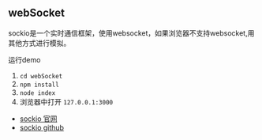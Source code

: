 ## webSocket

sockio是一个实时通信框架，使用websocket，如果浏览器不支持websocket,用其他方式进行模拟。

运行demo
1. `cd webSocket`
1. `npm install`
1. `node index`
1.  浏览器中打开 `127.0.0.1:3000`

* [sockio 官网](http://socket.io/)
* [sockio github](https://github.com/Automattic/socket.io)